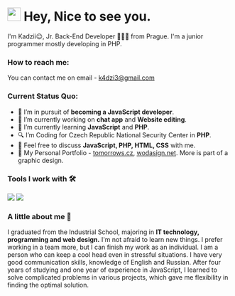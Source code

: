 <h1><img src="https://emojis.slackmojis.com/emojis/images/1531849430/4246/blob-sunglasses.gif?1531849430" width="30"/> Hey, Nice to see you.</h1>

I'm Kadzii😉, Jr. Back-End Developer 👨🏻‍💻 from Prague. I'm a junior programmer mostly developing in PHP.

### How to reach me: 
You can contact me on email - k4dzi3@gmail.com

### Current Status Quo:

- 💼 I’m in pursuit of <strong>becoming a JavaScript developer</strong>.
- 🔭 I’m currently working on <strong>chat app</strong> and <strong>Website editing</strong>.
- 🌱 I’m currently learning <strong>JavaScript</strong> and <strong>PHP</strong>.
- 🔍 I’m Coding for Czech Republic National Security Center in <strong>PHP</strong>.
- 💬 Feel free to discuss <strong>JavaScript, PHP, HTML, CSS</strong> with me.
- 👀 My Personal Portfolio - [tomorrows.cz](https://524w.eu/), [wodasign.net](https://www.wodasign.net/en/). More is part of a graphic design.

### Tools I work with 🛠

<img src="https://img.shields.io/badge/php%20-%2314354C.svg?&style=for-the-badge&logo=python&logoColor=white">   <img src="https://img.shields.io/badge/javascript%20-%23323330.svg?&style=for-the-badge&logo=javascript&logoColor=%23F7DF1E">

### A little about me 💬

I graduated from the Industrial School, majoring in <strong>IT technology, programming and web design.</strong> I'm not afraid to learn new things. I prefer working in a team more, but I can finish my work as an individual. I am a person who can keep a cool head even in stressful situations. I have very good communication skills, knowledge of English and Russian. After four years of studying and one year of experience in JavaScript, I learned to solve complicated problems in various projects, which gave me flexibility in finding the optimal solution.
